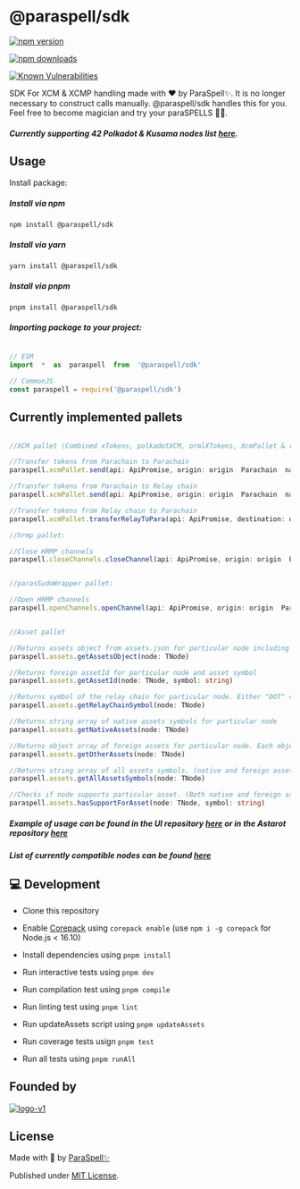 
# @paraspell/sdk

  

[![npm version][npm-version-src]][npm-version-href]

[![npm downloads][npm-downloads-src]][npm-downloads-href]

[![Known Vulnerabilities](https://snyk.io/test/github/paraspell/sdk/badge.svg)](https://snyk.io/test/github/paraspell/sdk)
  

SDK For XCM & XCMP handling made with ❤️ by ParaSpell✨. It is no longer necessary to construct calls manually. @paraspell/sdk handles this for you. Feel free to become magician and try your paraSPELLS 🧙✨. 

#####  Currently supporting 42 Polkadot & Kusama nodes list [here](https://github.com/paraspell/sdk/blob/beta-pre-release/docs/supportedNodes.md). 

  

## Usage

  

Install package:

  

##### Install via npm
```
npm install @paraspell/sdk
```
##### Install via yarn
```
yarn install @paraspell/sdk
```
 ##### Install via pnpm
```
pnpm install @paraspell/sdk
```

  

 ##### Importing package to your project:

 
```js

// ESM
import  *  as  paraspell  from  '@paraspell/sdk'

// CommonJS
const paraspell = require('@paraspell/sdk')

```

  

## Currently implemented pallets

```ts

//XCM pallet (Combined xTokens, polkadotXCM, ormlXTokens, XcmPallet & relayerXCM):

//Transfer tokens from Parachain to Parachain
paraspell.xcmPallet.send(api: ApiPromise, origin: origin  Parachain  name  string, currency: currency  symbol  string, currencyID: number (If applicable), amount: any, to: destination  address  string, destination: destination  Parachain  ID)

//Transfer tokens from Parachain to Relay chain
paraspell.xcmPallet.send(api: ApiPromise, origin: origin  Parachain  name  string, currency: currency  symbol  string, currencyID: number (If applicable), amount: any, to: destination  address  string)

//Transfer tokens from Relay chain to Parachain
paraspell.xcmPallet.transferRelayToPara(api: ApiPromise, destination: destination  Parachain  ID, amount: any, to: destination  address  string)

//hrmp pallet:

//Close HRMP channels
paraspell.closeChannels.closeChannel(api: ApiPromise, origin: origin  Parachain  ID, inbound: number, outbound: number)


//parasSudoWrapper pallet:

//Open HRMP channels
paraspell.openChannels.openChannel(api: ApiPromise, origin: origin  Parachain  ID, destination: destination  Parachain  ID, maxSize: number, maxMessageSize: number)


//Asset pallet

//Returns assets object from assets.json for particular node including information about native and foreign assets
paraspell.assets.getAssetsObject(node: TNode)

//Returns foreign assetId for particular node and asset symbol
paraspell.assets.getAssetId(node: TNode, symbol: string)

//Returns symbol of the relay chain for particular node. Either "DOT" or "KSM"
paraspell.assets.getRelayChainSymbol(node: TNode)

//Returns string array of native assets symbols for particular node
paraspell.assets.getNativeAssets(node: TNode)

//Returns object array of foreign assets for particular node. Each object has symbol and assetId property
paraspell.assets.getOtherAssets(node: TNode)

//Returns string array of all assets symbols. (native and foreign assets are merged to a single array)
paraspell.assets.getAllAssetsSymbols(node: TNode)

//Checks if node supports particular asset. (Both native and foreign assets are searched). Returns boolean
paraspell.assets.hasSupportForAsset(node: TNode, symbol: string)
```

 ##### Example of usage can be found in the UI repository [here](https://github.com/paraspell/ui) or in the Astarot repository [here](https://github.com/paraspell/astarot)
 ##### List of currently compatible nodes can be found [here](https://github.com/paraspell/sdk/blob/beta-pre-release/docs/supportedNodes.md)

  

## 💻 Development

  

- Clone this repository

- Enable [Corepack](https://github.com/nodejs/corepack) using `corepack enable` (use `npm i -g corepack` for Node.js < 16.10)

- Install dependencies using `pnpm install`

- Run interactive tests using `pnpm dev`
- Run compilation test using `pnpm compile`
- Run linting test using `pnpm lint`
- Run updateAssets script using `pnpm updateAssets`
- Run coverage tests usign `pnpm test`
- Run all tests using `pnpm runAll`


## Founded by
[![logo-v1](https://user-images.githubusercontent.com/55763425/204865221-90d2b3cd-f2ac-48a2-a367-08722aa8e923.svg)](https://bsx.fi/)
  


## License

Made with 💛 by [ParaSpell✨](https://github.com/paraspell)

  

Published under [MIT License](https://github.com/paraspell/sdk/blob/main/LICENSE).

  

<!-- Badges -->

[npm-version-src]: https://img.shields.io/npm/v/@paraspell/sdk?style=flat-square

[npm-version-href]: https://npmjs.com/package/@paraspell/sdk

  

[npm-downloads-src]: https://img.shields.io/npm/dm/@paraspell/sdk?style=flat-square

[npm-downloads-href]: https://npmjs.com/package/@paraspell/sdk



[github-actions-src]: https://img.shields.io/github/workflow/status/unjs/@paraspell/sdk/ci/main?style=flat-square

[github-actions-href]: https://github.com/unjs/@paraspell/sdk/actions?query=workflow%3Aci



[codecov-src]: https://img.shields.io/codecov/c/gh/unjs/@paraspell/sdk/main?style=flat-square

[codecov-href]: https://codecov.io/gh/unjs/@paraspell/sdk
